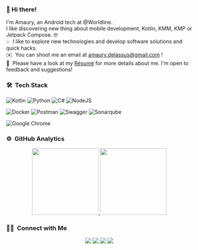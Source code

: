 ### 👋 Hi there!

<!--**amaurydelassus/amaurydelassus** is a ✨ _special_ ✨ repository because its `README.md` (this file) appears on your GitHub profile.

Here are some ideas to get you started:

- 🔭 I’m currently working on ...
- 🌱 I’m currently learning ...
- 👯 I’m looking to collaborate on ...
- 🤔 I’m looking for help with ...
- 💬 Ask me about ...
- 📫 How to reach me: ...
- 😄 Pronouns: ...
- ⚡ Fun fact: ...
-->

I'm Amaury, an Android tech at @Worldline.\
I like discovering new thing about mobile development, Kotlin, KMM, KMP or Jetpack Compose. 🤓\
💡 &nbsp;I like to explore new technologies and develop software solutions and quick hacks.\
✉️ &nbsp;You can shoot me an email at amaury.delassus@gmail.com !\
📄 &nbsp;Please have a look at my [Résumé](https://github.com/amaurydelassus/amaurydelassus/blob/main/docs/CV_Amaury_Delassus.pdf) for more details about me. I'm open to
feedback and suggestions!

### 🛠 &nbsp;Tech Stack

![Kotlin](https://img.shields.io/badge/kotlin-6638e2?logo=kotlin&logoColor=white)
![Python](https://img.shields.io/badge/python-3670A0?logo=python&logoColor=ffdd54)
![C#](https://img.shields.io/badge/C%23-6638e2?logo=.net&logoColor=ffdd54)
![NodeJS](https://img.shields.io/badge/node.js-6DA55F?logo=node.js&logoColor=white)

![Docker](https://img.shields.io/badge/docker-%230db7ed.svg?logo=docker&logoColor=white)
![Postman](https://img.shields.io/badge/Postman-FF6C37?logo=postman&logoColor=white)
![Swagger](https://img.shields.io/badge/-Swagger-%23Clojure?logo=swagger&logoColor=white)
![Sonarqube](https://img.shields.io/badge/-Sonarqube-4285F4?logo=sonarqube&logoColor=white)

![Google Chrome](https://img.shields.io/badge/Google%20Chrome-4285F4?logo=GoogleChrome&logoColor=white)

### ⚙️ &nbsp;GitHub Analytics

<p align="center">
<a href="https://github.com/DylanDelobel">
  <img height="180em" src="https://github-readme-stats-eight-theta.vercel.app/api?username=amaurydelassus&show_icons=true&theme=algolia&include_all_commits=true&count_private=true"/>
  <img height="180em" src="https://github-readme-stats-eight-theta.vercel.app/api/top-langs/?username=amaurydelassus&layout=compact&langs_count=8&theme=algolia"/>
</a>
</p>

### 🤝🏻 &nbsp;Connect with Me

<p align="center">
  <a href="mailto:amaurydelassus@gmail.com"><img src="https://img.shields.io/badge/-amaurydelassus@gmail.com-D14836?style=flat&logo=Gmail&logoColor=white"/></a>
  <a href="https://twitter.com/amaury_delassus"><img src="https://img.shields.io/badge/-Amaury%20Delassus-0077B5?style=flat&logo=Twitter&logoColor=white"/></a>
  <a href="https://androiddev.social/@ademaus"><img src="https://img.shields.io/badge/-Amaury%20Delassus-0047B5?style=flat&logo=Mastodon&logoColor=white"/></a>
  <a href="https://linkedin.com/in/amaury-delassus"><img src="https://img.shields.io/badge/-Amaury%20Delassus-0077B5?style=flat&logo=Linkedin&logoColor=white"/></a>
</p>